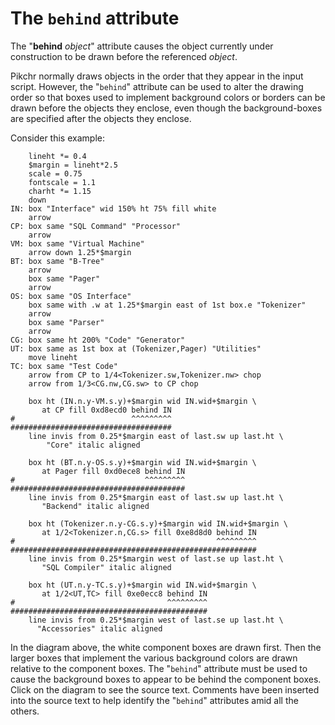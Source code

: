 # The `behind` attribute

The "**behind** *object*" attribute causes the object currently under
construction to be drawn before the referenced *object*.  

Pikchr normally draws objects in the order that they appear in the
input script.  However, the "`behind`" attribute can be used to alter
the drawing order so that boxes used to implement background colors
or borders can be drawn before the objects they enclose, even though
the background-boxes are specified after the objects they enclose.

Consider this example:

~~~ pikchr toggle
    lineht *= 0.4
    $margin = lineht*2.5
    scale = 0.75
    fontscale = 1.1
    charht *= 1.15
    down
IN: box "Interface" wid 150% ht 75% fill white
    arrow
CP: box same "SQL Command" "Processor"
    arrow
VM: box same "Virtual Machine"
    arrow down 1.25*$margin
BT: box same "B-Tree"
    arrow
    box same "Pager"
    arrow
OS: box same "OS Interface"
    box same with .w at 1.25*$margin east of 1st box.e "Tokenizer"
    arrow
    box same "Parser"
    arrow
CG: box same ht 200% "Code" "Generator"
UT: box same as 1st box at (Tokenizer,Pager) "Utilities"
    move lineht
TC: box same "Test Code"
    arrow from CP to 1/4<Tokenizer.sw,Tokenizer.nw> chop
    arrow from 1/3<CG.nw,CG.sw> to CP chop

    box ht (IN.n.y-VM.s.y)+$margin wid IN.wid+$margin \
       at CP fill 0xd8ecd0 behind IN
#                          ^^^^^^^^^
####################################
    line invis from 0.25*$margin east of last.sw up last.ht \
        "Core" italic aligned

    box ht (BT.n.y-OS.s.y)+$margin wid IN.wid+$margin \
       at Pager fill 0xd0ece8 behind IN
#                             ^^^^^^^^^
#######################################
    line invis from 0.25*$margin east of last.sw up last.ht \
       "Backend" italic aligned

    box ht (Tokenizer.n.y-CG.s.y)+$margin wid IN.wid+$margin \
       at 1/2<Tokenizer.n,CG.s> fill 0xe8d8d0 behind IN
#                                             ^^^^^^^^^
#######################################################
    line invis from 0.25*$margin west of last.se up last.ht \
       "SQL Compiler" italic aligned

    box ht (UT.n.y-TC.s.y)+$margin wid IN.wid+$margin \
       at 1/2<UT,TC> fill 0xe0ecc8 behind IN
#                                  ^^^^^^^^^
############################################
    line invis from 0.25*$margin west of last.se up last.ht \
      "Accessories" italic aligned
~~~

In the diagram above, the white
component boxes are drawn first.  Then the larger boxes that
implement the various background colors are drawn relative to
the component boxes.  The "`behind`" attribute must be used to
cause the background boxes to appear to be behind the component
boxes.  Click on the diagram to see the source text.  Comments
have been inserted into the source text to help identify the
"`behind`" attributes amid all the others.
